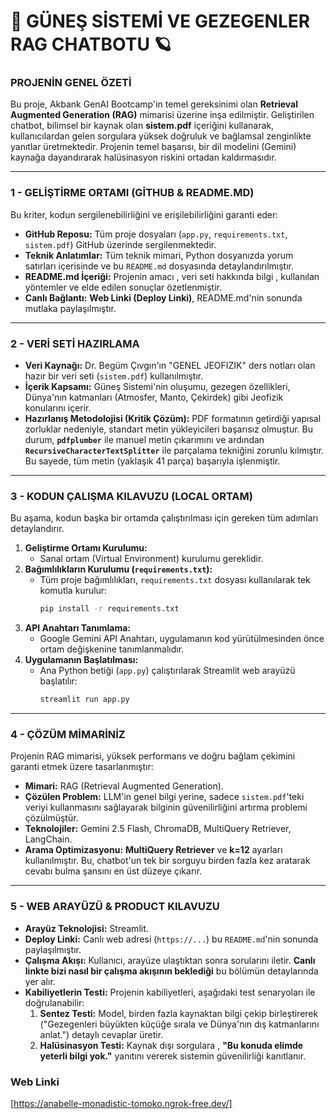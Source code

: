 # 🚀 GÜNEŞ SİSTEMİ VE GEZEGENLER RAG CHATBOTU 🪐

### PROJENİN GENEL ÖZETİ
Bu proje, Akbank GenAI Bootcamp'in temel gereksinimi olan **Retrieval Augmented Generation (RAG)** mimarisi üzerine inşa edilmiştir. Geliştirilen chatbot, bilimsel bir kaynak olan **sistem.pdf** içeriğini kullanarak, kullanıcılardan gelen sorgulara yüksek doğruluk ve bağlamsal zenginlikte yanıtlar üretmektedir. Projenin temel başarısı, bir dil modelini (Gemini) kaynağa dayandırarak halüsinasyon riskini ortadan kaldırmasıdır.

---

### 1 - GELİŞTİRME ORTAMI (GİTHUB & README.MD) 

Bu kriter, kodun sergilenebilirliğini ve erişilebilirliğini garanti eder:

* **GitHub Reposu:** Tüm proje dosyaları (`app.py`, `requirements.txt`, `sistem.pdf`) GitHub üzerinde sergilenmektedir.
* **Teknik Anlatımlar:** Tüm teknik mimari, Python dosyanızda yorum satırları içerisinde  ve bu `README.md` dosyasında detaylandırılmıştır.
* **README.md İçeriği:** Projenin amacı , veri seti hakkında bilgi , kullanılan yöntemler ve elde edilen sonuçlar  özetlenmiştir.
* **Canlı Bağlantı:** **Web Linki (Deploy Linki)**, README.md'nin sonunda mutlaka paylaşılmıştır.

---

### 2 - VERİ SETİ HAZIRLAMA 

* **Veri Kaynağı:** Dr. Begüm Çıvgın'ın "GENEL JEOFIZIK" ders notları olan hazır bir veri seti (`sistem.pdf`) kullanılmıştır.
* **İçerik Kapsamı:** Güneş Sistemi'nin oluşumu, gezegen özellikleri, Dünya'nın katmanları (Atmosfer, Manto, Çekirdek) gibi Jeofizik konularını içerir.
* **Hazırlanış Metodolojisi (Kritik Çözüm):** PDF formatının getirdiği yapısal zorluklar nedeniyle, standart metin yükleyicileri başarısız olmuştur. Bu durum, **`pdfplumber`** ile manuel metin çıkarımını ve ardından **`RecursiveCharacterTextSplitter`** ile parçalama tekniğini zorunlu kılmıştır. Bu sayede, tüm metin (yaklaşık 41 parça) başarıyla işlenmiştir.

---

### 3 - KODUN ÇALIŞMA KILAVUZU (LOCAL ORTAM) 

Bu aşama, kodun başka bir ortamda çalıştırılması için gereken tüm adımları detaylandırır.

1.  **Geliştirme Ortamı Kurulumu:**
    * Sanal ortam (Virtual Environment) kurulumu gereklidir.
2.  **Bağımlılıkların Kurulumu (`requirements.txt`):**
    * Tüm proje bağımlılıkları, `requirements.txt` dosyası kullanılarak tek komutla kurulur:
        ```bash
        pip install -r requirements.txt
        ```
3.  **API Anahtarı Tanımlama:**
    * Google Gemini API Anahtarı, uygulamanın kod yürütülmesinden önce ortam değişkenine tanımlanmalıdır.
4.  **Uygulamanın Başlatılması:**
    * Ana Python betiği (`app.py`) çalıştırılarak Streamlit web arayüzü başlatılır:
        ```bash
        streamlit run app.py
        ```

---

### 4 - ÇÖZÜM MİMARİNİZ 

Projenin RAG mimarisi, yüksek performans ve doğru bağlam çekimini garanti etmek üzere tasarlanmıştır:

* **Mimari:** RAG (Retrieval Augmented Generation).
* **Çözülen Problem:** LLM'in genel bilgi yerine, sadece `sistem.pdf`'teki veriyi kullanmasını sağlayarak bilginin güvenilirliğini artırma problemi çözülmüştür.
* **Teknolojiler:** Gemini 2.5 Flash, ChromaDB, MultiQuery Retriever, LangChain.
* **Arama Optimizasyonu:** **MultiQuery Retriever** ve **k=12** ayarları kullanılmıştır. Bu, chatbot'un tek bir sorguyu birden fazla kez aratarak cevabı bulma şansını en üst düzeye çıkarır.

---

### 5 - WEB ARAYÜZÜ & PRODUCT KILAVUZU 

* **Arayüz Teknolojisi:** Streamlit.
* **Deploy Linki:** Canlı web adresi (`https://...`) bu `README.md`'nin sonunda paylaşılmıştır.
* **Çalışma Akışı:** Kullanıcı, arayüze ulaştıktan sonra sorularını iletir. **Canlı linkte bizi nasıl bir çalışma akışının beklediği** bu bölümün detaylarında yer alır.
* **Kabiliyetlerin Testi:** Projenin kabiliyetleri, aşağıdaki test senaryoları ile doğrulanabilir:
    1.  **Sentez Testi:** Model, birden fazla kaynaktan bilgi çekip birleştirerek ("Gezegenleri büyükten küçüğe sırala ve Dünya'nın dış katmanlarını anlat.") detaylı cevaplar üretir.
    2.  **Halüsinasyon Testi:** Kaynak dışı sorgulara , **"Bu konuda elimde yeterli bilgi yok."** yanıtını vererek sistemin güvenilirliği kanıtlanır.


### Web Linki

[https://anabelle-monadistic-tomoko.ngrok-free.dev/]













